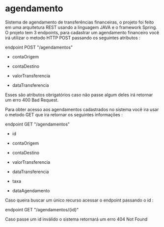 # agendamento
Sistema de agendamento de transferências financeiras, o projeto foi feito em uma arquitetura REST usando a linguagem JAVA e o framework Spring.
O projeto tem 3 endpoints, para cadastrar um agendamento financeiro você irá utilizar o metodo HTTP POST passando os seguintes atributos :

endpoint POST "/agendamentos"

* contaOrigem

* contaDestino

* valorTransferencia

* dataTransferencia

Esses são atributos obrigatórios caso não passe algum deles irá retornar um erro 400 Bad Request.

Para obter acesso aos agendamentos cadastrados no sistema você ira usar o metodo GET que ira retornar os seguintes informações :

endpoint GET "/agendamentos"

* id

* contaOrigem

* contaDestino

* valorTransferencia

* dataTransferencia

* taxa

* dataAgendamento

Caso queira buscar um único recurso acessar o endpoint passando o id :

endpoint GET "/agendamentos/{id}"

Caso passe um id inválido o sistema retornará um erro 404 Not Found







